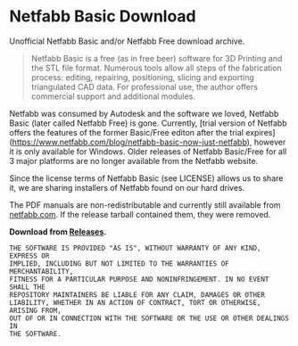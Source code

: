 Netfabb Basic Download
======================

Unofficial Netfabb Basic and/or Netfabb Free download archive.

> Netfabb Basic is a free (as in free beer) software for 3D Printing
> and the STL file format. Numerous tools allow all steps of the fabrication
> process: editing, repairing, positioning, slicing and exporting triangulated
> CAD data. For professional use, the author offers commercial support and
> additional modules.

Netfabb was consumed by Autodesk and the software we loved, Netfabb Basic
(later called Netfabb Free) is gone.
Currently, [trial version of Netfabb offers the features of the former
Basic/Free editon after the trial expires]
(https://www.netfabb.com/blog/netfabb-basic-now-just-netfabb),
however it is only available for Windows. Older releases of Netfabb Basic/Free
for all 3 major platforms are no longer available from the Netfabb website.

Since the license terms of Netfabb Basic (see LICENSE) allows us to share it,
we are sharing installers of Netfabb found on our hard drives.

The PDF manuals are non-redistributable and currently still available from [netfabb.com](http://www.netfabb.com/manuals_download.php?nid=&fid=79).
If the release tarball contained them, they were removed.

**Download from
[Releases](https://github.com/3DprintFIT/netfabb-basic-download/releases).**

    THE SOFTWARE IS PROVIDED "AS IS", WITHOUT WARRANTY OF ANY KIND, EXPRESS OR
    IMPLIED, INCLUDING BUT NOT LIMITED TO THE WARRANTIES OF MERCHANTABILITY,
    FITNESS FOR A PARTICULAR PURPOSE AND NONINFRINGEMENT. IN NO EVENT SHALL THE
    REPOSITORY MAINTAINERS BE LIABLE FOR ANY CLAIM, DAMAGES OR OTHER
    LIABILITY, WHETHER IN AN ACTION OF CONTRACT, TORT OR OTHERWISE, ARISING FROM,
    OUT OF OR IN CONNECTION WITH THE SOFTWARE OR THE USE OR OTHER DEALINGS IN
    THE SOFTWARE.
